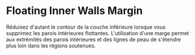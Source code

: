 Floating Inner Walls Margin
====
Réduisez d'autant le contour de la couche inférieure lorsque vous supprimez les parois intérieures flottantes. L'utilisation d'une marge permet aux extrémités des parois intérieures et des lignes de peau de s'étendre plus loin dans les régions soutenues.